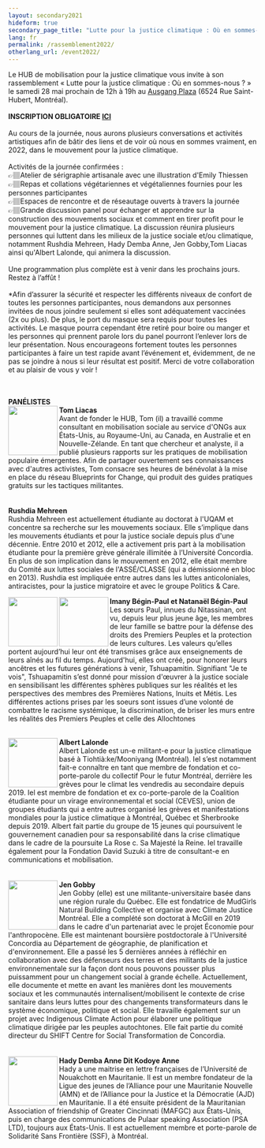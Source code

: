 ```yaml
---
layout: secondary2021
hideform: true
secondary_page_title: "Lutte pour la justice climatique : Où en sommes-nous ?"
lang: fr
permalink: /rassemblement2022/
otherlang_url: /event2022/
---
```

Le HUB de mobilisation pour la justice climatique vous invite à son rassemblement « Lutte pour la justice climatique : Où en sommes-nous ? » le samedi 28 mai prochain de 12h à 19h au [Ausgang Plaza](https://www.ausgangplaza.com/) (6524 Rue Saint-Hubert, Montréal).\
\
**INSCRIPTION OBLIGATOIRE [ICI](https://lepointdevente.com/billets/xd0220413002)**\
\
Au cours de la journée, nous aurons plusieurs conversations et activités artistiques afin de bâtir des liens et de voir où nous en sommes vraiment, en 2022, dans le mouvement pour la justice climatique.\
\
Activités de la journée confirmées :\
👉🏽Atelier de sérigraphie artisanale avec une illustration d'Emily Thiessen\
👉🏽Repas et collations végétariennes et végétaliennes fournies pour les personnes participantes\
👉🏽Espaces de rencontre et de réseautage ouverts à travers la journée\
👉🏽Grande discussion panel pour échanger et apprendre sur la construction des mouvements sociaux et comment en tirer profit pour le mouvement pour la justice climatique. La discussion réunira plusieurs personnes qui luttent dans les milieux de la justice sociale et/ou climatique, notamment Rushdia Mehreen, Hady Demba Anne, Jen Gobby,Tom Liacas ainsi qu'Albert Lalonde, qui animera la discussion.\
\
Une programmation plus complète est à venir dans les prochains jours. Restez à l’affût !\
\
*Afin d’assurer la sécurité et respecter les différents niveaux de confort de toutes les personnes participantes, nous demandons aux personnes invitées de nous joindre seulement si elles sont adéquatement vaccinées (2x ou plus). De plus, le port du masque sera requis pour toutes les activités. Le masque pourra cependant être retiré pour boire ou manger et les personnes qui prennent parole lors du panel pourront l’enlever lors de leur présentation. Nous encourageons fortement toutes les personnes participantes à faire un test rapide avant l’événement et, évidemment, de ne pas se joindre à nous si leur résultat est positif. Merci de votre collaboration et au plaisir de vous y voir !

\
\
**PANÉLISTES**\
<img align="left" width="100" height="100" src="/media/tomavril.png">**Tom Liacas**\
Avant de fonder le HUB, Tom (il) a travaillé comme consultant en mobilisation sociale au service d'ONGs aux États-Unis, au Royaume-Uni, au Canada, en Australie et en Nouvelle-Zélande. En tant que chercheur et analyste, il a publié plusieurs rapports sur les pratiques de mobilisation populaire émergentes. Afin de partager ouvertement ses connaissances avec d'autres activistes, Tom consacre ses heures de bénévolat à la mise en place du réseau Blueprints for Change, qui produit des guides pratiques gratuits sur les tactiques militantes.
\
\
\
**Rushdia Mehreen**\
Rushdia Mehreen est actuellement étudiante au doctorat à l'UQAM et concentre sa recherche sur les mouvements sociaux. Elle s’implique dans les mouvements étudiants et pour la justice sociale depuis plus d'une décennie. Entre 2010 et 2012, elle a activement pris part à la mobilisation étudiante pour la première grève générale illimitée à l’Université Concordia. En plus de son implication dans le mouvement en 2012, elle était membre du Comité aux luttes sociales de l'ASSÉ/CLASSE (qui a démissionné en bloc en 2013). Rushdia est impliquée entre autres dans les luttes anticoloniales, antiracistes, pour la justice migratoire et avec le groupe Politics & Care.

<img align="left" width="100" height="100" src="/media/imanycarre.png"><img align="left" width="100" height="100" src="/media/natanael.png">**Imany Bégin-Paul et Natanaël Bégin-Paul**\
Les sœurs Paul, innues du Nitassinan, ont vu, depuis leur plus jeune âge, les membres de leur famille se battre pour la défense des droits des Premiers Peuples et la protection de leurs cultures. Les valeurs qu’elles portent aujourd’hui leur ont été transmises grâce aux enseignements de leurs aînés au fil du temps. Aujourd'hui, elles ont créé, pour honorer leurs ancêtres et les futures générations à venir, Tshuapamitin. Signifiant "Je te vois", Tshuapamitin s’est donné pour mission d'œuvrer à la justice sociale en sensibilisant les différentes sphères publiques sur les réalités et les perspectives des membres des Premières Nations, Inuits et Métis. Les différentes actions prises par les soeurs sont issues d’une volonté de combattre le racisme systémique, la discrimination, de briser les murs entre les réalités des Premiers Peuples et celle des Allochtones

\
<img align="left" width="100" height="100" src="/media/albertavril.png">**Albert Lalonde**\
Albert Lalonde est un-e militant-e pour la justice climatique basé à Tiohtià:ke/Mooniyang (Montréal). Iel s’est notamment fait-e connaître en tant que membre de fondation et co-porte-parole du collectif Pour le futur Montréal, derrière les grèves pour le climat les vendredis au secondaire depuis 2019. Iel est membre de fondation et ex co-porte-parole de la Coalition étudiante pour un virage environnemental et social (CEVES), union de groupes étudiants qui a entre autres organisé les grèves et manifestations mondiales pour la justice climatique à Montréal, Québec et Sherbrooke depuis 2019. Albert fait partie du groupe de 15 jeunes qui poursuivent le gouvernement canadien pour sa responsabilité dans la crise climatique dans le cadre de la poursuite La Rose c. Sa Majesté la Reine. Iel travaille également pour la Fondation David Suzuki à titre de consultant-e en communications et mobilisation.
\
\
\
<img align="left" width="100" height="100" src="/media/jenavril.png">**Jen Gobby**\
Jen Gobby (elle) est une militante-universitaire basée dans une région rurale du Québec. Elle est fondatrice de MudGirls Natural Building Collective et organise avec Climate Justice Montréal. Elle a complété son doctorat à McGill en 2019 dans le cadre d'un partenariat avec le projet Économie pour l'anthropocène. Elle est maintenant boursière postdoctorale à l'Université Concordia au Département de géographie, de planification et d'environnement. Elle a passé les 5 dernières années à réfléchir en collaboration avec des défenseurs des terres et des militants de la justice environnementale sur la façon dont nous pouvons pousser plus puissamment pour un changement social à grande échelle. Actuellement, elle documente et mette en avant les manières dont les mouvements sociaux et les communautés internalisent/mobilisent le contexte de crise sanitaire dans leurs luttes pour des changements transformateurs dans le système économique, politique et social. Elle travaille également sur un projet avec Indigenous Climate Action pour élaborer une politique climatique dirigée par les peuples autochtones. Elle fait partie du comité directeur du SHIFT Centre for Social Transformation de Concordia.
\
\
\
<img align="left" width="100" height="100" src="/media/hady.png">**Hady Demba Anne Dit Kodoye Anne**\
Hady a une maitrise en lettre françaises de l’Université de Nouakchott en Mauritanie. Il est un membre fondateur de la Ligue des jeunes de l’Alliance pour une Mauritanie Nouvelle (AMN) et de l’Alliance pour la Justice et la Démocratie (AJD) en Mauritanie.
Il a été ensuite président de la Mauritanian Association of friendship of Greater Cincinnati (MAFGC) aux États-Unis, puis en charge des communications de Pulaar speaking Association (PSA LTD), toujours aux États-Unis. Il est actuellement membre et porte-parole de Solidarité Sans Frontière (SSF), à Montréal.